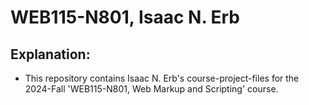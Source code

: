 # WEB115-N801, Isaac N. Erb

## Explanation:
- This repository contains Isaac N. Erb's course-project-files for the 2024-Fall 'WEB115-N801, Web Markup and Scripting' course.